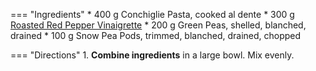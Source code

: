 === "Ingredients"
    * 400 g Conchiglie Pasta, cooked al dente
    * 300 g [Roasted Red Pepper Vinaigrette](../../../sauces-seasonings/sauces/vinaigrettes/roasted-red-pepper-vinaigrette.md)
    * 200 g Green Peas, shelled, blanched, drained
    * 100 g Snow Pea Pods, trimmed, blanched, drained, chopped

=== "Directions"
    1. **Combine ingredients** in a large bowl. Mix evenly.

[^1]:
    Perelman, Deb. ["Summer Pea and Roasted Red Pepper Pasta Salad."](https://smittenkitchen.com/2009/08/summer-pea-and-roasted-red-pepper-pasta-salad/) *Smitten Kitchen.* 8 August 2009.
